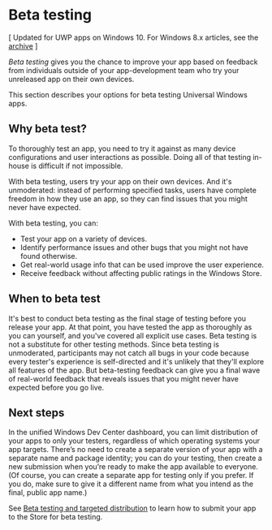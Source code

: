 # Beta testing

\[ Updated for UWP apps on Windows 10. For Windows 8.x articles, see the [archive](http://go.microsoft.com/fwlink/p/?linkid=619132) \]


*Beta testing* gives you the chance to improve your app based on feedback from individuals outside of your app-development team who try your unreleased app on their own devices.

This section describes your options for beta testing Universal Windows apps.

## Why beta test?

To thoroughly test an app, you need to try it against as many device configurations and user interactions as possible. Doing all of that testing in-house is difficult if not impossible.

With beta testing, users try your app on their own devices. And it's unmoderated: instead of performing specified tasks, users have complete freedom in how they use an app, so they can find issues that you might never have expected.

With beta testing, you can:

-   Test your app on a variety of devices.
-   Identify performance issues and other bugs that you might not have found otherwise.
-   Get real-world usage info that can be used improve the user experience.
-   Receive feedback without affecting public ratings in the Windows Store.

## When to beta test

It's best to conduct beta testing as the final stage of testing before you release your app. At that point, you have tested the app as thoroughly as you can yourself, and you've covered all explicit use cases. Beta testing is not a substitute for other testing methods. Since beta testing is unmoderated, participants may not catch all bugs in your code because every tester's experience is self-directed and it's unlikely that they'll explore all features of the app. But beta-testing feedback can give you a final wave of real-world feedback that reveals issues that you might never have expected before you go live.

## Next steps

In the unified Windows Dev Center dashboard, you can limit distribution of your apps to only your testers, regardless of which operating systems your app targets. There’s no need to create a separate version of your app with a separate name and package identity; you can do your testing, then create a new submission when you’re ready to make the app available to everyone. (Of course, you can create a separate app for testing only if you prefer. If you do, make sure to give it a different name from what you intend as the final, public app name.)

See [Beta testing and targeted distribution](https://msdn.microsoft.com/library/windows/apps/Mt185377) to learn how to submit your app to the Store for beta testing.

 

 





<!--HONumber=May16_HO4-->


